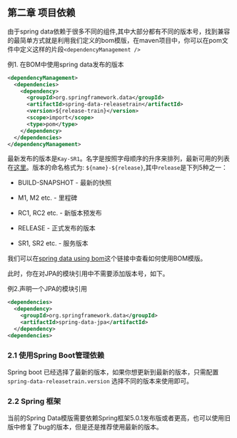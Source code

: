 ## 第二章 项目依赖

由于spring data依赖于很多不同的组件,其中大部分都有不同的版本号，找到兼容的最简单方式就是利用我们定义的bom模版，在maven项目中，你可以在pom文件中定义这样的片段`<dependencyManagement />`

例1. 在BOM中使用spring data发布的版本

```xml
<dependencyManagement>
  <dependencies>
    <dependency>
      <groupId>org.springframework.data</groupId>
      <artifactId>spring-data-releasetrain</artifactId>
      <version>${release-train}</version>
      <scope>import</scope>
      <type>pom</type>
    </dependency>
  </dependencies>
</dependencyManagement>
```

最新发布的版本是`Kay-SR1`。名字是按照字母顺序的升序来排列，最新可用的列表在[这里](https://github.com/spring-projects/spring-data-commons/wiki/Release-planning)。版本的命名格式为: `${name}-${release}`,其中`release`是下列5种之一：

* BUILD-SNAPSHOT - 最新的快照

* M1, M2 etc. - 里程碑

* RC1, RC2 etc. - 新版本预发布

* RELEASE - 正式发布的版本

* SR1, SR2 etc. - 服务版本

我们可以在[spring data using bom](https://github.com/spring-projects/spring-data-examples/tree/master/bom)这个链接中查看如何使用BOM模版。

此时，你在对JPA的模块引用中不需要添加版本号，如下。

例2.声明一个JPA的模块引用

```xml
<dependencies>
  <dependency>
    <groupId>org.springframework.data</groupId>
    <artifactId>spring-data-jpa</artifactId>
  </dependency>
<dependencies>
```

### 2.1 使用Spring Boot管理依赖

Spring boot 已经选择了最新的版本，如果你想更新到最新的版本，只需配置`spring-data-releasetrain.version` 选择不同的版本来使用即可。

### 2.2 Spring 框架

当前的Spring Data模版需要依赖Spring框架5.0.1发布版或者更高，也可以使用旧版中修复了bug的版本，但是还是推荐使用最新的版本。


